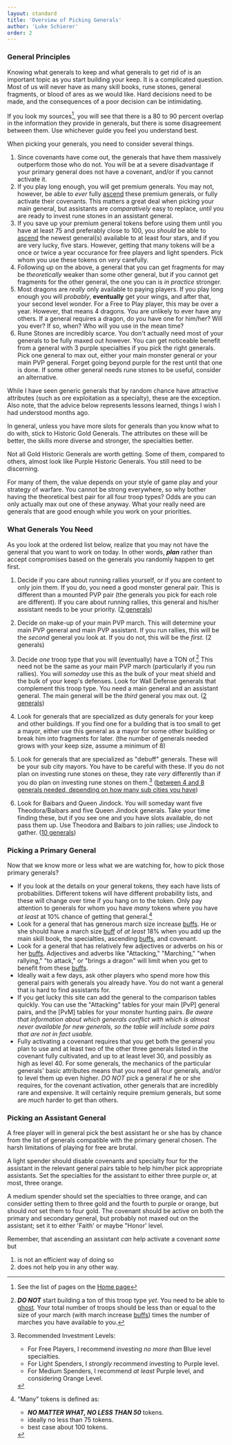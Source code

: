 ```yaml
---
layout: standard
title: 'Overview of Picking Generals'
author: 'Luke Schierer'
order: 2
---
```


### General Principles

Knowing what generals to keep and what generals to get rid of is an important
topic as you start building your keep. It is a complicated question. Most of
us will never have as many skill books, rune stones, general fragments, or
blood of ares as we would like. Hard decisions need to be made, and the
consequences of a poor decision can be intimidating.

If you look my sources[^230107-1], you will see that there is a 80 to 90 percent overlap in
the information they provide in generals, but there is some disagreement
between them. Use whichever guide you feel you understand best.

[^230107-1]: See the list of pages on the [Home page][]

[Home page]: /

When picking your generals, you need to consider several things.

1. Since covenants have come out, the generals that have them massively
   outperform those who do not.  You will be at a severe disadvantage
   if your primary general does not have a covenant, and/or if you
   cannot activate it.
1. If you play long enough, you will get premium generals. You may not,
   however, be able to *ever* fully [ascend] these premium generals, or fully
   activate their covenants.  This matters a great deal when picking your main
   general, but assistants are *comparatively* easy to replace, *until* you
   are ready to invest rune stones in an assistant general.
1. If you save up your premium general tokens before using them until you
   have at least 75 and preferably close to 100, you *should* be able to [ascend] the newest general(s) available to at least four stars, and if you are very lucky, five stars.  However, getting that many tokens will be a once or twice a year occurance for free players and light spenders.  Pick whom you use these tokens on *very* carefully.
1. Following up on the above, a general that you can get fragments for may be
   *theoretically* weaker than some other general, but if you cannot get
   fragments for the other general, the one you can is *in practice* stronger.
1. Most dragons are *really* only available to paying players. If you play
   long enough you will *probably*, **eventually** get your wings, and after
   that, your second level wonder. For a Free to Play player, this may be over a year. However, that means 4 dragons. You are unlikely to ever have any others. If a general requires a dragon, do you have one for him/her? Will you ever? If so, when? Who will you use in the mean time?
1. Rune Stones are incredibly scarce. You don't actually need most of your
   generals to be fully maxed out however. You can get noticeable benefit from a general with 3 purple specialties if you pick the right generals. Pick one general to max out, either your main monster general or your main PVP general. Forget going beyond purple for the rest until that one is done. If some other general needs rune stones to be useful, consider an
   alternative.

While I have seen generic generals that by random chance have attractive
attributes (such as ore exploitation as a specialty), these are the exception. Also note, that the advice below represents lessons learned, things I wish I had understood months ago.

In general, unless you have more slots for generals than you know what to do
with, stick to Historic Gold Generals. The attributes on these will be better, the skills more diverse and stronger, the specialties better.

Not all Gold Historic Generals are worth getting. Some of them, compared to
others, almost look like Purple Historic Generals. You still need to be
discerning.

For many of them, the value depends on your style of game play and your
strategy of warfare. You cannot be strong everywhere, so why bother having the theoretical best pair for all four troop types? Odds are you can only actually max out one of these anyway. What your really need are generals that are good enough while you work on your priorities.

### What Generals You Need

As you look at the ordered list below, realize that you may not have the
general that you want to work on today. In other words, **_plan_** rather than accept compromises based on the generals you randomly happen to get first.

1. Decide if you care about running rallies yourself, or if you are content
   to only join them. If you do, you need a good monster general pair. This is different than a mounted PVP pair (the generals you pick for each role are different). If you care about running rallies, this general and his/her assistant needs to be your priority. ([2 generals](../mounted/))

2. Decide on make-up of your main PVP march. This will determine your main
   PVP general and main PVP assistant. If you run rallies, this will be the *second* general you look at. If you do not, this will be the *first*. (2 generals)

3. Decide *one* troop type that you will (eventually) have a TON of.[^Note]
   This need not be the same as your main PVP march (particularly if you run rallies). You will *someday* use this as the bulk of your meat shield and the bulk of your keep's defenses. Look for Wall Defense generals that complement this troop type. You need a main general and an assistant general. The main general will be the *third* general you max out. ([2 generals](../wall/))

4. Look for generals that are specialized as duty generals for your keep and
   other buildings. If you find one for a building that is too small to get a
   mayor, either use this general as a mayor for some other building or break
   him into fragments for later. (the number of generals needed grows with
   your keep size, assume a minimum of 8)

5. Look for generals that are specialized as "debuff" generals. These will be
   your sub city mayors. You have to be careful with these. If you do not
   plan on investing rune stones on these, they rate _very_ differently than if you do plan on investing rune stones on them.[^scn] ([between 4 and 8 generals needed, depending on how many sub cities you have](../mayors/))

6. Look for Baibars and Queen Jindock. You will someday want five
   Theodora/Baibars and five Queen Jindock generals. Take your time finding these, but if you see one and you have slots available, do not pass them up. Use Theodora and Baibars to join rallies; use Jindock to gather. ([10 generals](../misc/))


### Picking a Primary General

Now that we know more or less what we are watching for, how to pick those primary generals?

* If you look at the details on your general tokens, they each have lists
  of probabilities.  Different tokens will have different probability lists,
  and these will change over time if you hang on to the token.  Only pay
  attention to generals for whom you have *many* tokens where you have *at
  least* at 10% chance of getting that general.[^many]
* Look for a general that has generous march size increase [buffs].  He or
  she should have a march size [buff] of *at least* 18% when you add up the main skill book, the specialties, ascending [buffs], and covenant.
* Look for a general that has relatively few adjectives or adverbs on his or
  her [buffs].  Adjectives and adverbs like "Attacking," "Marching," "when
  rallying," "to attack," or "brings a dragon" will limit when you get to
  benefit from these [buffs].
* Ideally wait a few days, ask other players who spend more how this general
  pairs with generals you already have.  You do not want a general that is hard to find assistants for.
* If you get lucky this site can add the general to the comparison tables
  quickly.  You can use the "Attacking" tables for your main [PvP] general
  pairs, and the [PvM] tables for your monster hunting pairs. *Be aware that information about which generals conflict with which is almost never
  available for new generals, so the table will include some pairs that are not in fact usable.*
* Fully activating a covenant requires that you get both the general you plan
  to use and at least two of the other three generals listed in the covenant
  fully cultivated, and up to at least level 30, and possibly as high as level 40.  For some generals, the mechanics of the particular generals'
  basic attributes means that you need all four generals, and/or to level
  them up even higher.  *DO NOT* pick a general if he or she requires, for
  the covenant activation, other generals that are incredibly rare and
  expensive.  It will certainly require premium generals, but some are
  *much* harder to get than others.

### Picking an Assistant General

A free player will in general pick the best assistant he or she has by
chance from the list of generals compatible with the primary general
chosen.  The harsh limitations of playing for free are brutal.

A light spender should disable covenants and specialty four for the
assistant in the relevant general pairs table to help him/her pick
appropriate assistants.  Set the specialties for the assistant to either
three purple or, at most, three orange.

A medium spender should set the specialties to three orange, and can consider setting them to three gold and the fourth to purple or orange, but should *not* set them to four gold.  The covenant should be active on both
the primary and secondary general, but probably not maxed out on the assistant; set it to either 'Faith' or maybe "Honor' level.

Remember, that ascending an assistant *can* help activate a covenant *some* but
1) is not an efficient way of doing so
2) does not help you in any other way.


[^Note]: **_DO NOT_** start building a ton of this troop type *yet*.  You need to be able to [ghost].  Your total number of troops should be less than or equal to the size of your march (with march increase [buffs]) times the number of marches you have available to you.

[ghost]: /Reference/Glossary/#ghost
[buff]: /Reference/Glossary/#buff
[buffs]: /Reference/Glossary/#buff
[ascend]: ../../Reference/Glossary/#ascend

[^many]: "Many" tokens is defined as:
    * _**NO MATTER WHAT, NO LESS THAN 50**_ tokens.
    * ideally no less than 75 tokens.
    * best case about 100 tokens.


[^scn]: Recommended Investment Levels:
    * For Free Players, I recommend investing *no more than* Blue level
      specialties.
    * For Light Spenders, I *strongly* recommend investing to Purple level.
    * For Medium Spenders, I recommend *at least* Purple level, and
      considering Orange Level.
